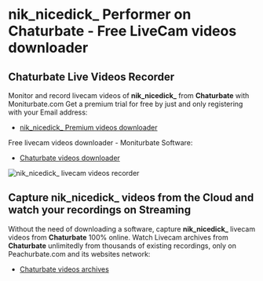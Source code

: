# nik_nicedick_ Performer on Chaturbate - Free LiveCam videos downloader

## Chaturbate Live Videos Recorder

Monitor and record livecam videos of **nik_nicedick_** from **Chaturbate** with Moniturbate.com
Get a premium trial for free by just and only registering with your Email address:
* [nik_nicedick_ Premium videos downloader](https://moniturbate.com/request-demo-licence-key.html)

Free livecam videos downloader - Moniturbate Software:
* [Chaturbate videos downloader](https://moniturbate.com/moniturbate-download-software.html)

![nik_nicedick_ livecam videos recorder](https://peachurnet.com/templates/moniturbate-software.png)


## Capture nik_nicedick_ videos from the Cloud and watch your recordings on Streaming

Without the need of downloading a software, capture **nik_nicedick_** livecam videos from **Chaturbate** 100% online.
Watch Livecam archives from **Chaturbate** unlimitedly from thousands of existing recordings, only on Peachurbate.com and its websites network:
* [Chaturbate videos archives](https://peachurnet.com/)